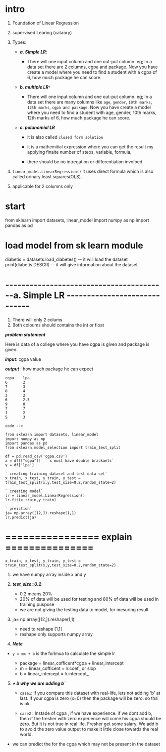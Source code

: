 # intro

1. Foundation of Linear Regression
2. supervised Learing (cataory)
3. Types:
    - ***a. Simple LR***:
        - There will one input column and one out-put column. eg; In a data set there are 2 columns, cgpa and package. Now you have create a model where you need to find a student with a cgpa of 6, how much package he can score.

    - ***b. multiple LR:***
        - There will one input column and one out-put column. eg; In a data set there are many columns like `age`, `gender`, `10th marks`, `12th marks`, `cgpa and package`. Now you have create a model where you need to find a student with age, gender, 10th marks, 12th marks of 6, how much package he can score.


    - ***c. polunomial LR***

        - it is also called `closed form solution`
        - it is a mathemitial expression where you can get the result my applying finaite number of steps, variable, formula.

        - there should be no intregation or differentiation involbed.

4.  `linear_model.LinearRegression()` it uses direct formula which is also called orinary least     squares(OLS).
5.  applicable for 2 columns only

# start

from sklearn import datasets, linear_model
import numpy as np
import pandas as pd

# load model from sk learn module

diabetis = datasets.load_diabetes()  -- it will load the dataset
print(diabetis.DESCR) -- it will give information about the dataset



# ----------------------------------------a. Simple LR -----------------------------

1. There will only 2 colums
2. Both coloums should contains the int or float


***problem statement***

Here is data of a college where you have cgpa is given and package is given.

***input***: cgpa value

***output*** : how much package he can expect

```
cgpa    lpa
6       2
7       3
8       4 
3       2
6       2.5
9       8 
7       7 
1       2 
5       3 
```

`code -->`
```
from sklearn import datasets, linear_model
import numpy as np
import pandas as pd
from sklearn.model_selection import train_test_split

df = pd.read_csv('cgpa.csv')
x = df[["cgpa"]]  ` x must have double brackaets`
y = df['lpa']

` creating training dataset and test data set`
x_train, x_test, y_train, y_test = train_test_split(x,y,test_size=0.2,random_state=2)

` creating model`
lr = linear_model.LinearRegression()
lr.fit(x_train,y_train)

` preiction`
ja= np.array([12,]).reshape(1,1)
lr.predict(ja)

```


# ================ explain ===============

`x_train, x_test, y_train, y_test = train_test_split(x,y,test_size=0.2,random_state=2)`

1. we have numpy array inside x and y
2. ***test_size=0.2***:
    - 0.2 means 20%
    - 20% of data will be used for testing and 80% of data will be used in training puspose
    - we are not giving the testing data to model, for mesuring result


3. ja= np.array([12,]).reshape(1,1)
    - need to reshape [1,1]
    - reshape only supports numpy array


4. ***Note***
- `y = mx + b` is the forlmua to calculate the simple lr

    - package = linear_cofficent*cgpa + linear_intercept
    - m = linear_cofficent = lr.coef_ or slop
    - b = linear_intercept = lr.intercept_

5. ***+ b why we are adding b`***

    - `case1`: if you compare this dataset with real-life, lets not adding 'b' at last. if your cgpa is zero (x=0) then the package will be zero.
    so thsi is ok.

    - `case2` : Instade of cgpa , if we have experience. if we dont add b, then if the fresher with zero experience will come his cgpa should be zero. But it is not true in real life. Fresher get some salary. We add b to avoid the zero value output to make it little close towards the real world.

- we can predict the for the cgpa which may not be present in the dataset


